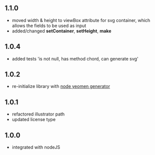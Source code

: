 ## 1.1.0
- moved width & height to viewBox attribute for svg container, which allows the fields to be used as input
- added/changed **setContainer**, **setHeight**, **make**

## 1.0.4

-  added tests 'is not null, has method chord, can generate svg'

## 1.0.2

- re-initialize library with [node yeomen generator](http://yeoman.io/generators/)

## 1.0.1

- refactored illustrator path
- updated license type

## 1.0.0

- integrated with nodeJS

